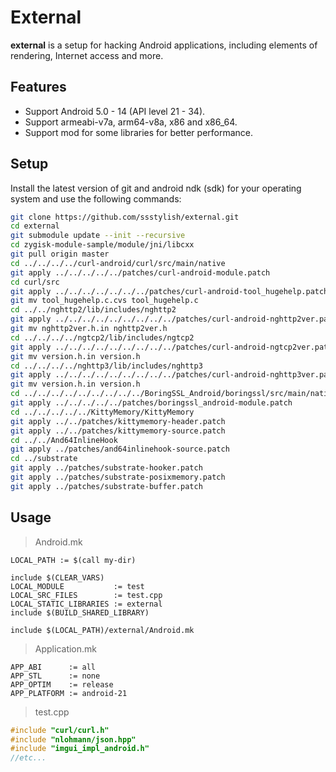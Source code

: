 # External

**external** is a setup for hacking Android applications, including elements of rendering, Internet access and more.

## Features

- Support Android 5.0 - 14 (API level 21 - 34).
- Support armeabi-v7a, arm64-v8a, x86 and x86_64.
- Support mod for some libraries for better performance.

## Setup

Install the latest version of git and android ndk (sdk) for your operating system and use the following commands:

```bash
git clone https://github.com/ssstylish/external.git
cd external
git submodule update --init --recursive
cd zygisk-module-sample/module/jni/libcxx
git pull origin master
cd ../../../../curl-android/curl/src/main/native
git apply ../../../../../patches/curl-android-module.patch
cd curl/src
git apply ../../../../../../../patches/curl-android-tool_hugehelp.patch
git mv tool_hugehelp.c.cvs tool_hugehelp.c
cd ../../nghttp2/lib/includes/nghttp2
git apply ../../../../../../../../../patches/curl-android-nghttp2ver.patch
git mv nghttp2ver.h.in nghttp2ver.h
cd ../../../../ngtcp2/lib/includes/ngtcp2
git apply ../../../../../../../../../patches/curl-android-ngtcp2ver.patch
git mv version.h.in version.h
cd ../../../../nghttp3/lib/includes/nghttp3
git apply ../../../../../../../../../patches/curl-android-nghttp3ver.patch
git mv version.h.in version.h
cd ../../../../../../../../../BoringSSL_Android/boringssl/src/main/native
git apply ../../../../../patches/boringssl_android-module.patch
cd ../../../../../KittyMemory/KittyMemory
git apply ../../patches/kittymemory-header.patch
git apply ../../patches/kittymemory-source.patch
cd ../../And64InlineHook
git apply ../patches/and64inlinehook-source.patch
cd ../substrate
git apply ../patches/substrate-hooker.patch
git apply ../patches/substrate-posixmemory.patch
git apply ../patches/substrate-buffer.patch
```

## Usage

> Android.mk

```
LOCAL_PATH := $(call my-dir)

include $(CLEAR_VARS)
LOCAL_MODULE           := test
LOCAL_SRC_FILES        := test.cpp
LOCAL_STATIC_LIBRARIES := external
include $(BUILD_SHARED_LIBRARY)

include $(LOCAL_PATH)/external/Android.mk
```

> Application.mk
```
APP_ABI      := all
APP_STL      := none
APP_OPTIM    := release
APP_PLATFORM := android-21
```

> test.cpp
```cpp
#include "curl/curl.h"
#include "nlohmann/json.hpp"
#include "imgui_impl_android.h"
//etc...
```

